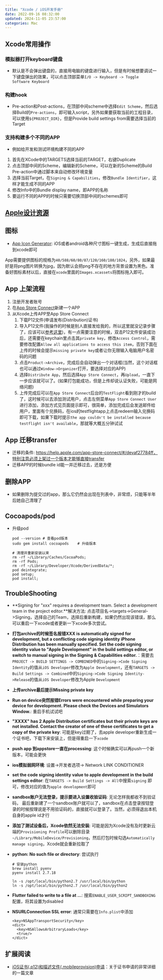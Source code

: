 ```yaml
---
title: "Xcode / iOS开发手册"
date: 2022-09-16 08:32:00
updated: 2024-11-05 23:57:00
categories: Mac
---
```


## Xcode常用操作

### 模拟器打开keyboard键盘

- 默认是不会弹出键盘的，直接用电脑的键盘进行输入，但是有时候想要调试一下键盘弹出的效果，可以点击顶部菜单`I/O -> Keyboard -> Toggle Software Keyboard`

### 构建hook

- Pre-action和Post-actions，在顶部中间scheme中选择`Edit Scheme`，然后选择Build的`Pre-actions`，即可输入script，另外如果要获取当前的工程目录，可以使用`${PROJECT_DIR}`，但是Provide build settings from需要选择当前的Target

### 支持构建多个不同的APP

- 例如给开发和测试环境构建不同的APP

1. 首先在XCode中的TARGETS选择当前的TARGET，右键Duplicate
2. 点击顶部中间的Scheme，编辑新的Scheme，可以在新的Scheme的Build Pre-action中通过脚本来自动修改环境变量
3. 选择当前Target，在`Signing & Capabilities`，修改`Bundle Identifier`，这样才能生成不同的APP
4. 修改Info中的Bundle display name，即APP的名称
5. 要运行不同的APP的时候只需要切换顶部中间的schemes即可

## [Apple设计资源](https://developer.apple.com/design/resources/)

## 图标

- [App Icon Generator](https://appicon.co/#app-icon): iOS或者android各种尺寸图标一键生成，生成后直接拖到xcode即可

App需要提供图标的规格为`40/588/60/80/87/120/160/180/1024`，另外，如果最好是将png图片转换为jpg，因为默认会把png不存在的地方背景设置为黑色。准备好图标素材以后，直接在`xcode`里面的`Images.xcassets`将图标拖入即可。

## App 上架流程

1. 注册开发者账号
2. 在[App Store Connect](https://appstoreconnect.apple.com/)新建一个APP
3. 从Xcode上传APP至App Store Connect
   1. 下载P12文件(申请发布(Distribution)证书)
   1. 导入P12文件(我操作的时候是别人直接发给我的，所以这里就没记录步骤了，应该可以[参考这里](https://ask.dcloud.net.cn/article/152))，有一点需要注意的时候，双击P12文件安装成功后，还需要在keychain里点击其`private key`，修改`Access Control`，需要修改配置`Allow all applications to access this item`，否则下面在上传的时候会提示`missing private key`或者让你无限输入电脑用户名密码的问题
   2. 点击`Product->Archive`，完成后会自动弹出一个对话框(当然，这个对话框也可以通过`Window->Organizer`打开，要选择对应的APP)
   3. 选择`Distribute App`，然后选择`App Store Connect`，再`Upload`，一直下一步应该就可以了。(如果打包能成功，但是上传却说认证失败，可能是网络问题)
   4.  上传完成后可以在`App Store Connect`后台的`TestFlight`看到刚才的build了，这时候可以去添加测试用户，点击左侧菜单`App Store Connect User`进行添加，添加方式见页面提示即可，很简单，添加完成后会发送邮件给用户，里面有个兑换码，在ios的testflightapp上点击redeem输入兑换码即可下载，如果下载时提示`the app couldn't be installed because testflight isn't available`，那就等大概五分钟试试

<!--more-->

## App 迁移transfer

- 迁移的条件: https://help.apple.com/app-store-connect/#/devaf27784ff，特别注意必须上架过一个版本才能够直接transfer
- 迁移APP的时候bundle id能一并迁移过去，还是方便

## 删除APP

- 如果删除为提交过的app，那么它仍然会出现在列表中，非常烦，只能等半年后她自己清理了

## Cocoapods/pod

- 升级pod

  ```shell
  pod --version	# 查看pod版本
  sudo gem install cocoapods	# 升级版本
  
  # 清理并重新安装以来
  rm -rf ~/Library/Caches/CocoaPods; 
  rm -rf Pods; 
  rm -rf ~/Library/Developer/Xcode/DerivedData/*; 
  pod deintegrate; 
  pod setup; 
  pod install;
  ```

## TroubleShooting

- **Signing for "xxx" requires a development team. Select a development team in the project editor.**解决方法: 点击项目名->targets->General->Signing，选择自己的Team，选择后重新构建，如果仍然出现该错误，那么可以重启一下xcode或者更新一下xcode多次尝试。

- **打包archive的时候签名报错XXX is automatically signed for development, but a conflicting code signing identity iPhone Distribution has been manually specified. Set the code signing identity value to "Apple Development" in the build settings editor, or switch to manual signing in the Signing & Capabilities editor.**：需要去`PROJECT -> BUILD SETTINGS -> COMBINED`中的`Signing->Code Signing Identity`的值从`iOS Developer`修改为`Apple Development`，还有`TARGETS -> Build Settings -> Combined`中的`Signing->Code Signing Identity->Release`的值从`iOS Developer`修改为Apple `Development`

- **上传archive最后提示Missing private key**

- **Run on device突然报错Errors were encountered while preparing your device for development. Please check the Devices and Simulators Window.**: 重启手机试试吧

- **"XXXX" has 2 Apple Distribution certificates but their private keys are not installed. Contact the creator of one of these certificates to get a copy of the private key**: 可能是key过期了，去apple developer重新生成一个证书吧，下载下来安装上，但是得重启一下`xcode`

- **push app 到appstore一直在processing**: 这个时候确实可以再push一个新版本，可能会更快

- **ios模拟弱网环境**: 设置->开发者选项-> Network LINK CONDITIONER

- **set the code signing identity value to apple development in the build settings editor**: 在`TARGETS -> Build Settings -> All`中搜索`signing` 即可，修改对应的值为`apple development`即可

- **sandbox账户无法登录，提示要进入设置收验证码**: 无论怎样我都收不到验证码， 最后重新建了一个sandbox账户就可以了，sandbox在点击登录按钮登录的时候按理说是不用验证码的，直接就可以登录了。当然，必须得退出本机自身的apple id才行

- **添加了测试设备后，Xcode依然无法安装**: 可能是因为Xcode没有及时更新云端的`Provisioning Profile`可以删除目录`~/Library/MobileDevice/Provisioning`，然后打包时候勾选`Automatically manage signing`，Xcode就会重新拉取了

- **python: No such file or directory**: 尝试执行

  ```shell
  # 安装python
  brew install pyenv
  pyenv install 2.7.18
  
  ln -s /opt/local/bin/python2.7 /usr/local/bin/python
  ln -s /opt/local/bin/python2.7 /usr/local/bin/python2
  ```
  
- **Flutter failed to write to a file at ...**: 搜索`ENABLE_USER_SCRIPT_SANDBOXING`配置，将其设置为disabled

- **NSURLConnection SSL error**: 通常只需要在`Info.plist`中添加

  ```shell
  <key>NSAppTransportSecurity</key>
  <dict>
  	<key>NSAllowsArbitraryLoads</key>
  	<true/>
  </dict>
  ```

## 扩展阅读

- [iOS证书(.p12)和描述文件(.mobileprovision)申请](https://ask.dcloud.net.cn/article/152)：关于证书申请的非常详细的一篇文章
